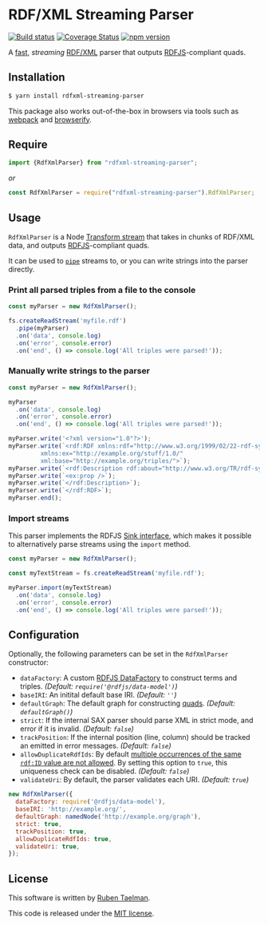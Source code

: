 # RDF/XML Streaming Parser

[![Build status](https://github.com/rdfjs/rdfxml-streaming-parser.js/workflows/CI/badge.svg)](https://github.com/rdfjs/rdfxml-streaming-parser.js/actions?query=workflow%3ACI)
[![Coverage Status](https://coveralls.io/repos/github/rdfjs/rdfxml-streaming-parser.js/badge.svg?branch=master)](https://coveralls.io/github/rdfjs/rdfxml-streaming-parser.js?branch=master)
[![npm version](https://badge.fury.io/js/rdfxml-streaming-parser.svg)](https://www.npmjs.com/package/rdfxml-streaming-parser)

A [fast](https://gist.github.com/rubensworks/a351f394ca6b70d6ad4ec1adc691a453), _streaming_ [RDF/XML](https://www.w3.org/TR/rdf-syntax-grammar/) parser
that outputs [RDFJS](http://rdf.js.org/)-compliant quads.

## Installation

```bash
$ yarn install rdfxml-streaming-parser
```

This package also works out-of-the-box in browsers via tools such as [webpack](https://webpack.js.org/) and [browserify](http://browserify.org/).

## Require

```javascript
import {RdfXmlParser} from "rdfxml-streaming-parser";
```

_or_

```javascript
const RdfXmlParser = require("rdfxml-streaming-parser").RdfXmlParser;
```

## Usage

`RdfXmlParser` is a Node [Transform stream](https://nodejs.org/api/stream.html#stream_class_stream_transform)
that takes in chunks of RDF/XML data,
and outputs [RDFJS](http://rdf.js.org/)-compliant quads.

It can be used to [`pipe`](https://nodejs.org/api/stream.html#stream_readable_pipe_destination_options) streams to,
or you can write strings into the parser directly.

### Print all parsed triples from a file to the console

```javascript
const myParser = new RdfXmlParser();

fs.createReadStream('myfile.rdf')
  .pipe(myParser)
  .on('data', console.log)
  .on('error', console.error)
  .on('end', () => console.log('All triples were parsed!'));
```

### Manually write strings to the parser

```javascript
const myParser = new RdfXmlParser();

myParser
  .on('data', console.log)
  .on('error', console.error)
  .on('end', () => console.log('All triples were parsed!'));

myParser.write('<?xml version="1.0"?>');
myParser.write(`<rdf:RDF xmlns:rdf="http://www.w3.org/1999/02/22-rdf-syntax-ns#"
         xmlns:ex="http://example.org/stuff/1.0/"
         xml:base="http://example.org/triples/">`);
myParser.write(`<rdf:Description rdf:about="http://www.w3.org/TR/rdf-syntax-grammar">`);
myParser.write(`<ex:prop />`);
myParser.write(`</rdf:Description>`);
myParser.write(`</rdf:RDF>`);
myParser.end();
```

### Import streams

This parser implements the RDFJS [Sink interface](https://rdf.js.org/#sink-interface),
which makes it possible to alternatively parse streams using the `import` method.

```javascript
const myParser = new RdfXmlParser();

const myTextStream = fs.createReadStream('myfile.rdf');

myParser.import(myTextStream)
  .on('data', console.log)
  .on('error', console.error)
  .on('end', () => console.log('All triples were parsed!'));
```

## Configuration

Optionally, the following parameters can be set in the `RdfXmlParser` constructor:

* `dataFactory`: A custom [RDFJS DataFactory](http://rdf.js.org/#datafactory-interface) to construct terms and triples. _(Default: `require('@rdfjs/data-model')`)_
* `baseIRI`: An initital default base IRI. _(Default: `''`)_
* `defaultGraph`: The default graph for constructing [quads](http://rdf.js.org/#dom-datafactory-quad). _(Default: `defaultGraph()`)_
* `strict`: If the internal SAX parser should parse XML in strict mode, and error if it is invalid. _(Default: `false`)_
* `trackPosition`: If the internal position (line, column) should be tracked an emitted in error messages. _(Default: `false`)_
* `allowDuplicateRdfIds`: By default [multiple occurrences of the same `rdf:ID` value are not allowed](https://www.w3.org/TR/rdf-syntax-grammar/#section-Syntax-ID-xml-base). By setting this option to `true`, this uniqueness check can be disabled. _(Default: `false`)_
* `validateUri`: By default, the parser validates each URI. _(Default: `true`)_

```javascript
new RdfXmlParser({
  dataFactory: require('@rdfjs/data-model'),
  baseIRI: 'http://example.org/',
  defaultGraph: namedNode('http://example.org/graph'),
  strict: true,
  trackPosition: true,
  allowDuplicateRdfIds: true,
  validateUri: true,
});
```

## License
This software is written by [Ruben Taelman](http://rubensworks.net/).

This code is released under the [MIT license](http://opensource.org/licenses/MIT).
